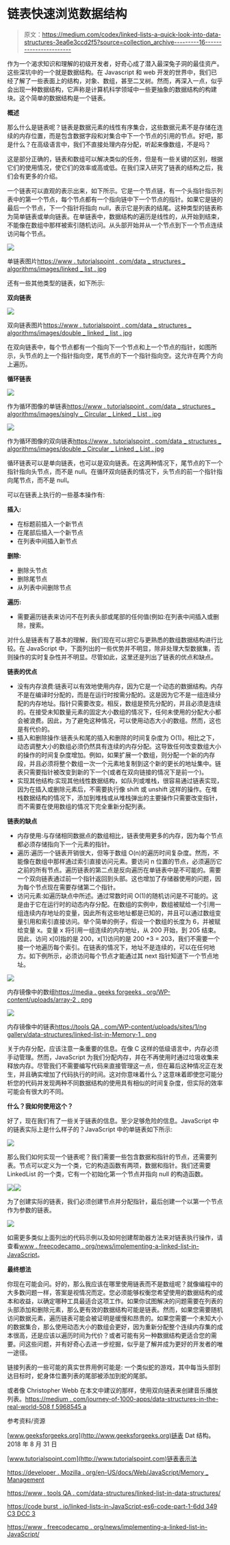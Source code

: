 # 链表快速浏览数据结构

> 原文：<https://medium.com/codex/linked-lists-a-quick-look-into-data-structures-3ea6e3ccd2f5?source=collection_archive---------16----------------------->

作为一个渴求知识和理解的初级开发者，好奇心成了潜入最深兔子洞的最佳资产。这些深坑中的一个就是数据结构。在 Javascript 和 web 开发的世界中，我们已经了解了一些表面上的结构，对象、数组，甚至二叉树。然而，再深入一点，似乎会出现一种数据结构，它声称是计算机科学领域中一些更抽象的数据结构的构建块。这个简单的数据结构是一个链表。

**概述**

那么什么是链表呢？链表是数据元素的线性有序集合，这些数据元素不是存储在连续的内存位置，而是包含数据字段和对集合中下一个节点的引用的节点。好吧，那是什么？在高级语言中，我们不直接处理内存分配，听起来像数组，不是吗？

这是部分正确的，链表和数组可以解决类似的任务，但是有一些关键的区别，根据它们的使用情况，使它们的效率或高或低。在我们深入研究了链表的结构之后，我们会有更多的介绍。

一个链表可以直观的表示出来，如下所示。它是一个节点链，有一个头指针指示列表中的第一个节点，每个节点都有一个指向链中下一个节点的指针。如果它是链的最后一个节点，下一个指针将指向 null，表示它是列表的结尾。这种类型的链表称为简单链表或单向链表。在单链表中，数据结构的遍历是线性的，从开始到结束，不能像在数组中那样被索引随机访问。从头部开始并从一个节点到下一个节点连续访问每个节点。

![](img/49e42266202583458adfc247cba9b963.png)

单链表图片[https://www . tutorialspoint . com/data _ structures _ algorithms/images/linked _ list . jpg](https://www.tutorialspoint.com/data_structures_algorithms/images/linked_list.jpg)

还有一些其他类型的链表，如下所示:

**双向链表**

![](img/24860d3fc282dca56f7690aaa3413a5a.png)

双向链表图片[https://www . tutorialspoint . com/data _ structures _ algorithms/images/double _ linked _ list . jpg](https://www.tutorialspoint.com/data_structures_algorithms/images/doubly_linked_list.jpg)

在双向链表中，每个节点都有一个指向下一个节点和上一个节点的指针，如图所示，头节点的上一个指针指向空，尾节点的下一个指针指向空。这允许在两个方向上遍历。

**循环链表**

![](img/ad1993726600d6017811b3bb5425ede6.png)

作为循环图像的单链表[https://www . tutorialspoint . com/data _ structures _ algorithms/images/singly _ Circular _ Linked _ List . jpg](https://www.tutorialspoint.com/data_structures_algorithms/images/singly_circular_linked_list.jpg)

![](img/29ffeb065389f5c46d2a43d6fdff31b7.png)

作为循环图像的双向链表[https://www . tutorialspoint . com/data _ structures _ algorithms/images/double _ Circular _ Linked _ List . jpg](https://www.tutorialspoint.com/data_structures_algorithms/images/doubly_circular_linked_list.jpg)

循环链表可以是单向链表，也可以是双向链表。在这两种情况下，尾节点的下一个指针指向头节点，而不是 null。在循环双向链表的情况下，头节点的前一个指针指向尾节点，而不是 null。

可以在链表上执行的一些基本操作有:

**插入:**

*   在标题前插入一个新节点
*   在尾部后插入一个新节点
*   在列表中间插入新节点

**删除:**

*   删除头节点
*   删除尾节点
*   从列表中间删除节点

**遍历:**

*   需要遍历链表来访问不在列表头部或尾部的任何值(例如:在列表中间插入或删除，搜索。

对什么是链表有了基本的理解，我们现在可以把它与更熟悉的数组数据结构进行比较。在 JavaScript 中，下面列出的一些优势并不明显，除非处理大型数据集，否则操作的实时复杂性并不明显。尽管如此，这里还是列出了链表的优点和缺点。

**链表的优点**

*   没有内存浪费:链表可以有效地使用内存，因为它是一个动态的数据结构。内存不是在编译时分配的，而是在运行时按需分配的。这是因为它不是一组连续分配的内存地址。指针只需要改变。相反，数组是预先分配的，并且必须是连续的。在接受未知数量元素的固定大小数组的情况下，任何未使用的分配大小都会被浪费。因此，为了避免这种情况，可以使用动态大小的数组。然而，这也是有代价的。
*   插入和删除操作:链表头和尾的插入和删除的时间复杂度为 O(1)。相比之下，动态调整大小的数组必须仍然具有连续的内存分配。这导致任何改变数组大小的操作的时间复杂度增加。例如，如果扩展一个数组，则分配一个新的内存段，并且必须将整个数组一次一个元素地复制到这个新的更长的地址集中。链表只需要指针被改变到新的下一个(或者在双向链接的情况下是前一个)。
*   实现其他结构:实现其他线性数据结构，如队列或堆栈，很容易通过链表实现，因为在插入或删除元素后，不需要执行像 shift 或 unshift 这样的操作。在堆栈数据结构的情况下，添加到堆栈或从堆栈弹出的主要操作只需要改变指针，而不需要在使用数组的情况下完全重新分配列表。

**链表的缺点**

*   内存使用:与存储相同数据点的数组相比，链表使用更多的内存，因为每个节点都必须存储指向下一个元素的指针。
*   遍历:遍历一个链表开销很大，但等于数组 O(n)的遍历时间复杂度。然而，不能像在数组中那样通过索引直接访问元素。要访问 n 位置的节点，必须遍历它之前的所有节点。遍历链表的第二点是反向遍历在单链表中是不可能的。需要一个双向链表通过前一个指针返回到头部。这也增加了存储器使用的问题，因为每个节点现在需要存储第二个指针。
*   访问元素:如遍历缺点中所述。通过常数时间 O(1)的随机访问是不可能的。这是由于它在运行时的动态内存分配。在数组的实例中，数组被赋给一个引用一组连续内存地址的变量，因此所有这些地址都是已知的，并且可以通过数组变量引用和索引直接访问。举个简单的例子，假设一个数组的长度为 6，并被赋给变量 x。变量 x 将引用一组连续的内存地址，从 200 开始，到 205 结束。因此，访问 x[0]指的是 200，x[1]访问的是 200 +3 = 203，我们不需要一个接一个地遍历每个索引。在链表的情况下，地址不是连续的，可以在任何地方。如下例所示，必须访问每个节点才能通过其 next 指针知道下一个节点地址。

![](img/0cca1ac7873eb10790354a8619121037.png)

内存镜像中的数组[https://media . geeks forgeeks . org/WP-content/uploads/array-2 . png](https://media.geeksforgeeks.org/wp-content/uploads/array-2.png)

![](img/e95ff294cea9f0ebbb2e5e181b5aadca.png)

内存镜像中的链表[https://tools QA . com/WP-content/uploads/sites/1/ng gallery/data-structures/linked-list-in-Memory-1 . png](https://toolsqa.com/wp-content/uploads/sites/1/nggallery/data-structures/linked-list-in-memory-1.png)

关于内存分配，应该注意一条重要的信息。在像 C 这样的低级语言中，内存必须手动管理。然而，JavaScript 为我们分配内存，并在不再使用时通过垃圾收集来释放内存。尽管我们不需要编写代码来直接管理这一点，但在幕后这种情况正在发生，并且确实增加了代码执行的时间。这对你意味着什么？这意味着即使您可能分析您的代码并发现两种不同数据结构的使用具有相似的时间复杂度，但实际的效率可能会有很大的不同。

**什么？我如何使用这个？**

好了，现在我们有了一些关于链表的信息。至少足够危险的信息。JavaScript 中的链表实际上是什么样子的？JavaScript 中的单链表如下所示:

![](img/5f3da7ef02c775d146775ec4565c5136.png)

那么我们如何实现一个链表呢？我们需要一些包含数据和指针的节点，还需要列表。节点可以定义为一个类，它的构造函数有两项，数据和指针。我们还需要 LinkedList 的一个类，它有一个初始化第一个节点并指向 null 的构造函数。

![](img/baffaffbaa8052e7f86f19e0af751949.png)![](img/121f036ee62ac91a0de642e75a6152ce.png)

为了创建实际的链表，我们必须创建节点并分配指针，最后创建一个以第一个节点作为参数的链表。

![](img/57a02df90c74265a94298c10499479e0.png)

如需更多类似上面列出的代码示例以及如何创建帮助器方法来对链表执行操作，请查看[www . freecodecamp . org/news/implementing-a-linked-list-in-JavaScript](http://www.freecodecamp.org/news/implementing-a-linked-list-in-javascript)。

**最终想法**

你现在可能会问。好的，那么我应该在哪里使用链表而不是数组呢？就像编程中的大多数问题一样，答案是视情况而定。您必须能够权衡您希望使用的数据结构的成本和收益，以确定哪种工具最适合这项工作。如果你试图解决的问题需要在列表的头部添加和删除元素，那么更有效的数据结构可能是链表。然而，如果您需要随机访问数据元素，遍历链表可能会被证明是缓慢和昂贵的。如果您需要一个未知大小的数据集合，那么使用动态大小的数组会更好，因为重新分配整个连续内存集的成本很高，还是应该以遍历时间为代价？或者可能有另一种数据结构更适合您的需要。问这些问题，并有好奇心去进一步挖掘，似乎是了解并成为更好的开发者的唯一途径。

链接列表的一些可能的真实世界用例可能是:
一个类似蛇的游戏，其中每当头部到达目标时，蛇身体位置列表的尾部被添加到蛇的尾部。

或者像 Christopher Webb 在本文中建议的那样，使用双向链表来创建音乐播放列表。[https://medium . com/journey-of-1000-apps/data-structures-in-the-real-world-508 f 5968545 a](/journey-of-one-thousand-apps/data-structures-in-the-real-world-508f5968545a)

参考资料/资源

[www.geeksforgeeks.org](http://www.geeksforgeeks.org)链表 Dat 结构。2018 年 8 月 31 日

[www.tutorialspoint.com](http://www.tutorialspoint.com)链表表示法

[https://developer . Mozilla . org/en-US/docs/Web/JavaScript/Memory _ Management](https://developer.mozilla.org/en-US/docs/Web/JavaScript/Memory_Management)

[https://www . tools QA . com/data-structures/linked-list-in-data-structures/](https://www.toolsqa.com/data-structures/linked-list-in-data-structures/)

[https://code burst . io/linked-lists-in-JavaScript-es6-code-part-1-6dd 349 C3 DCC 3](https://codeburst.io/linked-lists-in-javascript-es6-code-part-1-6dd349c3dcc3)

[https://www . freecodecamp . org/news/implementing-a-linked-list-in-JavaScript/](https://www.freecodecamp.org/news/implementing-a-linked-list-in-javascript/)